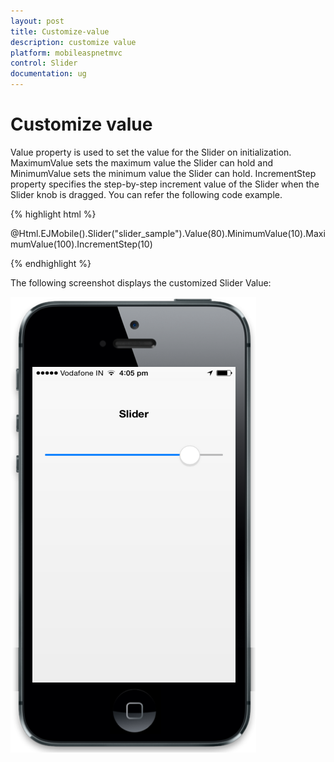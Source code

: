 ```yaml
---
layout: post
title: Customize-value
description: customize value
platform: mobileaspnetmvc
control: Slider
documentation: ug
---
```


# Customize value

Value property is used to set the value for the Slider on initialization. MaximumValue sets the maximum value the Slider can hold and MinimumValue sets the minimum value the Slider can hold. IncrementStep property specifies the step-by-step increment value of the Slider when the Slider knob is dragged. You can refer the following code example.

{% highlight html %}

@Html.EJMobile().Slider("slider_sample").Value(80).MinimumValue(10).MaximumValue(100).IncrementStep(10)

{% endhighlight %}

The following screenshot displays the customized Slider Value:

![C:/Users/dineshr/Desktop/val.png](Customize-value_images/Customize-value_img1.png)



